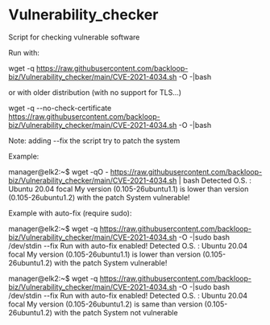 # Vulnerability_checker
Script for checking vulnerable software

Run with: 

wget -q https://raw.githubusercontent.com/backloop-biz/Vulnerability_checker/main/CVE-2021-4034.sh -O -|bash

or with older distribution (with no support for TLS...)

wget -q --no-check-certificate https://raw.githubusercontent.com/backloop-biz/Vulnerability_checker/main/CVE-2021-4034.sh -O -|bash

Note: adding --fix the script try to patch the system

Example:

manager@elk2:~$ wget -qO - https://raw.githubusercontent.com/backloop-biz/Vulnerability_checker/main/CVE-2021-4034.sh | bash
Detected O.S. : Ubuntu 20.04 focal
My version (0.105-26ubuntu1.1) is lower than version (0.105-26ubuntu1.2) with the patch
System vulnerable!

Example with auto-fix (require sudo):

manager@elk2:~$ wget -q https://raw.githubusercontent.com/backloop-biz/Vulnerability_checker/main/CVE-2021-4034.sh -O -|sudo bash /dev/stdin --fix
Run with auto-fix enabled!
Detected O.S. : Ubuntu 20.04 focal
My version (0.105-26ubuntu1.1) is lower than version (0.105-26ubuntu1.2) with the patch
System vulnerable!


manager@elk2:~$ wget -q https://raw.githubusercontent.com/backloop-biz/Vulnerability_checker/main/CVE-2021-4034.sh -O -|sudo bash /dev/stdin --fix
Run with auto-fix enabled!
Detected O.S. : Ubuntu 20.04 focal
My version (0.105-26ubuntu1.2) is same than version (0.105-26ubuntu1.2) with the patch
System not vulnerable
